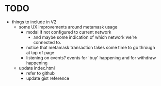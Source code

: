 # TODO
- things to include in V2
  - some UX improvements around metamask usage
    - modal if not configured to current network
      - and maybe some indication of which network we're connected to.
    - notice that metamask transaction takes some time to go through at top of page
    - listening on events? events for 'buy' happening and for withdraw happening
  - update index.html
    - refer to github
    - update gist reference
